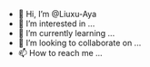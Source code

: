 - 👋 Hi, I’m @Liuxu-Aya
- 👀 I’m interested in ...
- 🌱 I’m currently learning ...
- 💞️ I’m looking to collaborate on ...
- 📫 How to reach me ...

<!---
Liuxu-Aya/Liuxu-Aya is a ✨ special ✨ repository because its `README.md` (this file) appears on your GitHub profile.
You can click the Preview link to take a look at your changes.
--->
